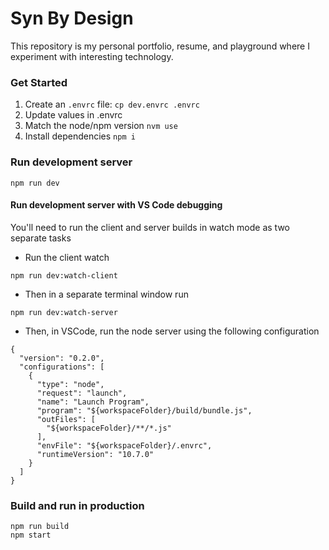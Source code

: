 # Syn By Design

This repository is my personal portfolio, resume, and playground where I experiment with interesting technology.

### Get Started

1. Create an `.envrc` file: `cp dev.envrc .envrc`
2. Update values in .envrc
3. Match the node/npm version `nvm use`
4. Install dependencies `npm i`

### Run development server

```
npm run dev
```

#### Run development server with VS Code debugging

You'll need to run the client and server builds in watch mode as two separate tasks

* Run the client watch

```
npm run dev:watch-client
```

* Then in a separate terminal window run

```
npm run dev:watch-server
```

* Then, in VSCode, run the node server using the following configuration

```
{
  "version": "0.2.0",
  "configurations": [
    {
      "type": "node",
      "request": "launch",
      "name": "Launch Program",
      "program": "${workspaceFolder}/build/bundle.js",
      "outFiles": [
        "${workspaceFolder}/**/*.js"
      ],
      "envFile": "${workspaceFolder}/.envrc",
      "runtimeVersion": "10.7.0"
    }
  ]
}
```

### Build and run in production

```
npm run build
npm start
```
